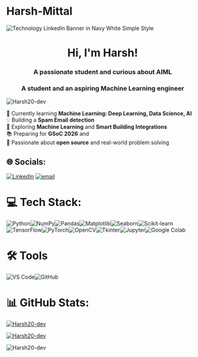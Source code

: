 # Harsh-Mittal
![Technology LinkedIn Banner in Navy White Simple Style](https://github.com/user-attachments/assets/6a130d2b-03f2-47a3-b579-253ee6e39614)

<h1 align="center">Hi, I'm Harsh!</h1>
<h3 align="center">A passionate student and curious about AIML</h3>
<h3 align="center">A student and an aspiring Machine Learning engineer</h3>

<p align="left"> <img src="https://komarev.com/ghpvc/?username=Harsh20-dev&label=Profile%20views&color=0e75b6&style=flat" alt="Harsh20-dev" /> </p>

🎯 Currently learning **Machine Learning: Deep Learning, Data Science, AI**<br>💡 Building a **Spam Email detection**<br>🧠 Exploring **Machine Learning** and **Smart Building Integrations**<br>📚 Preparing for **GSoC 2026** and <br>🌱 Passionate about **open source** and real-world problem solving


## 🌐 Socials:
[![LinkedIn](https://img.shields.io/badge/LinkedIn-%230077B5.svg?logo=linkedin&logoColor=white)](www.linkedin.com/in/harsh-mittal-780846317) [![email](https://img.shields.io/badge/Email-D14836?logo=gmail&logoColor=white)](mailto:harsh.mittal5979509@gmail.com) 

# 💻 Tech Stack:
![Python](https://img.shields.io/badge/Python-3670A0?style=for-the-badge&logo=python&logoColor=ffdd54)![NumPy](https://img.shields.io/badge/Numpy-013243?style=for-the-badge&logo=numpy&logoColor=white)![Pandas](https://img.shields.io/badge/Pandas-150458?style=for-the-badge&logo=pandas&logoColor=white)![Matplotlib](https://img.shields.io/badge/Matplotlib-11557c?style=for-the-badge&logo=matplotlib&logoColor=white)![Seaborn](https://img.shields.io/badge/Seaborn-3776AB?style=for-the-badge&logo=seaborn&logoColor=white)![Scikit-learn](https://img.shields.io/badge/Scikit--learn-F7931E?style=for-the-badge&logo=scikit-learn&logoColor=white)![TensorFlow](https://img.shields.io/badge/TensorFlow-FF6F00?style=for-the-badge&logo=tensorflow&logoColor=white)![PyTorch](https://img.shields.io/badge/PyTorch-EE4C2C?style=for-the-badge&logo=pytorch&logoColor=white)![OpenCV](https://img.shields.io/badge/OpenCV-5C3EE8?style=for-the-badge&logo=opencv&logoColor=white)![Tkinter](https://img.shields.io/badge/Tkinter-FFB100?style=for-the-badge&logo=python&logoColor=white)![Jupyter](https://img.shields.io/badge/Jupyter-F37626?style=for-the-badge&logo=jupyter&logoColor=white)![Google Colab](https://img.shields.io/badge/Colab-F9AB00?style=for-the-badge&logo=googlecolab&logoColor=white)

# 🛠️ Tools

![VS Code](https://img.shields.io/badge/VS%20Code-007ACC?style=for-the-badge&logo=visualstudiocode&logoColor=white)![GitHub](https://img.shields.io/badge/GitHub-181717?style=for-the-badge&logo=github&logoColor=white)
# 📊 GitHub Stats:

<p><a target="_blank" href="https://raw.githubusercontent.com/devicons/devicon/master/icons/c/c-original.svg" style
<p><img align="center" src="https://github-readme-stats.vercel.app/api?username=Harsh20-dev&show_icons=true&locale=en" alt="Harsh20-dev" /></p>
<p><img align="center" src="https://github-readme-streak-stats.herokuapp.com/?user=Harsh20-dev&" alt="Harsh20-dev" /></p>
<p><img align="left" src="https://github-readme-stats.vercel.app/api/top-langs?username=Harsh20-dev&show_icons=true&locale=en&layout=compact" alt="Harsh20-dev" /></p>
